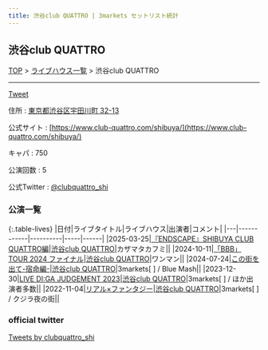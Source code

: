 ```yaml
---
title: 渋谷club QUATTRO | 3markets セットリスト統計
---
```

## 渋谷club QUATTRO

[TOP](/setlist/) > [ライブハウス一覧](livehouses.html) > 渋谷club QUATTRO

___

<a href="https://twitter.com/share?ref_src=twsrc%5Etfw" data-text="3markets[ ]セットリスト > 渋谷club QUATTRO" class="twitter-share-button" data-via="3markets" data-hashtags="3markets" data-related="3markets" data-show-count="false">Tweet</a>

住所
:    <a href="https://www.google.co.jp/maps/search/%E6%9D%B1%E4%BA%AC%E9%83%BD%E6%B8%8B%E8%B0%B7%E5%8C%BA%E5%AE%87%E7%94%B0%E5%B7%9D%E7%94%BA%2032-13" rel="noopener noreferrer" target="_blank">東京都渋谷区宇田川町 32-13</a>

公式サイト
:    [https://www.club-quattro.com/shibuya/](https://www.club-quattro.com/shibuya/)

キャパ
:    750

公演回数
: 5


公式Twitter
: <a href="https://twitter.com/clubquattro_shi">@clubquattro_shi</a>


### 公演一覧

{:.table-lives}
|日付|ライブタイトル|ライブハウス|出演者|コメント|
|---|------------|----------|-----|------|
|<span class="nowrap">2025-03-25</span>|[『ENDSCAPE』SHIBUYA CLUB QUATTRO編](live186.html)|[渋谷club QUATTRO](livehouse002.html)|カザマタカフミ||
|<span class="nowrap">2024-10-11</span>|[「BBB」TOUR 2024	ファイナル](live150.html)|[渋谷club QUATTRO](livehouse002.html)|ワンマン||
|<span class="nowrap">2024-07-24</span>|[この街を出て-宿命編-](live132.html)|[渋谷club QUATTRO](livehouse002.html)|3markets[ ] / Blue Mash||
|<span class="nowrap">2023-12-30</span>|[LIVE DI:GA JUDGEMENT 2023](live098.html)|[渋谷club QUATTRO](livehouse002.html)|3markets[ ] / ほか出演者多数||
|<span class="nowrap">2022-11-04</span>|[リアル×ファンタジー](live037.html)|[渋谷club QUATTRO](livehouse002.html)|3markets[ ] / クジラ夜の街||




### official twitter

<a class="twitter-timeline" href="https://twitter.com/clubquattro_shi?ref_src=twsrc%5Etfw">Tweets by clubquattro_shi</a> <script async src="https://platform.twitter.com/widgets.js" charset="utf-8"></script>


<script async src="https://platform.twitter.com/widgets.js" charset="utf-8"></script>